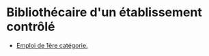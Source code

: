 # Bibliothécaire d'un établissement contrôlé

- [Emploi de 1ère catégorie.](emploi-de-1ere-categorie)
